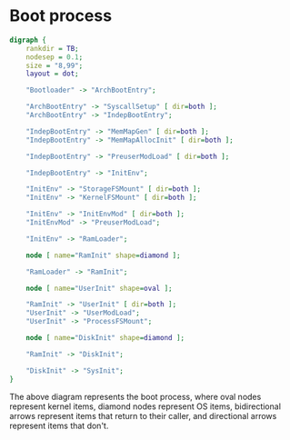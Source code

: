 # Boot process

```dot process
digraph {
    rankdir = TB;
    nodesep = 0.1;
    size = "8,99";
    layout = dot;

    "Bootloader" -> "ArchBootEntry";

    "ArchBootEntry" -> "SyscallSetup" [ dir=both ];
    "ArchBootEntry" -> "IndepBootEntry";

    "IndepBootEntry" -> "MemMapGen" [ dir=both ];
    "IndepBootEntry" -> "MemMapAllocInit" [ dir=both ];

    "IndepBootEntry" -> "PreuserModLoad" [ dir=both ];

    "IndepBootEntry" -> "InitEnv";

    "InitEnv" -> "StorageFSMount" [ dir=both ];
    "InitEnv" -> "KernelFSMount" [ dir=both ];

    "InitEnv" -> "InitEnvMod" [ dir=both ];
    "InitEnvMod" -> "PreuserModLoad";

    "InitEnv" -> "RamLoader";

    node [ name="RamInit" shape=diamond ];

    "RamLoader" -> "RamInit";

    node [ name="UserInit" shape=oval ];

    "RamInit" -> "UserInit" [ dir=both ];
    "UserInit" -> "UserModLoad";
    "UserInit" -> "ProcessFSMount";

    node [ name="DiskInit" shape=diamond ];

    "RamInit" -> "DiskInit";

    "DiskInit" -> "SysInit";
}
```

The above diagram represents the boot process, where oval nodes represent kernel items, diamond nodes represent OS items, bidirectional arrows represent items that return to their caller, and directional arrows represent items that don't. 